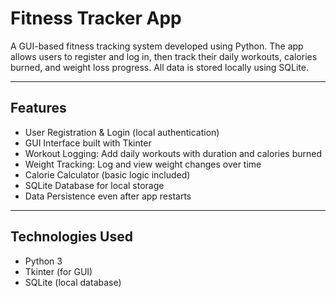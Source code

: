# Fitness Tracker App

A GUI-based fitness tracking system developed using Python. The app allows users to register and log in, then track their daily workouts, calories burned, and weight loss progress. All data is stored locally using SQLite.

---

## Features

- User Registration & Login (local authentication)
- GUI Interface built with Tkinter
- Workout Logging: Add daily workouts with duration and calories burned
- Weight Tracking: Log and view weight changes over time
- Calorie Calculator (basic logic included)
- SQLite Database for local storage
- Data Persistence even after app restarts

---

## Technologies Used

- Python 3
- Tkinter (for GUI)
- SQLite (local database)




